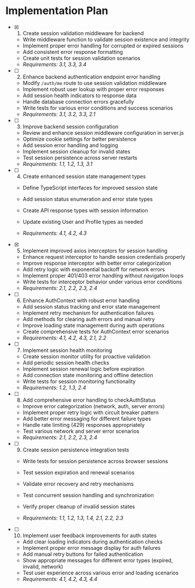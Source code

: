 # Implementation Plan

- [x] 1. Create session validation middleware for backend


  - Write middleware function to validate session existence and integrity
  - Implement proper error handling for corrupted or expired sessions
  - Add consistent error response formatting
  - Create unit tests for session validation scenarios
  - _Requirements: 3.1, 3.3, 3.4_



- [ ] 2. Enhance backend authentication endpoint error handling

  - Modify `/auth/me` route to use session validation middleware
  - Implement robust user lookup with proper error responses
  - Add session health indicators to response data
  - Handle database connection errors gracefully
  - Write tests for various error conditions and success scenarios
  - _Requirements: 3.1, 3.2, 3.3, 2.1_

- [ ] 3. Improve backend session configuration
  - Review and enhance session middleware configuration in server.js
  - Optimize cookie settings for better persistence
  - Add session error handling and logging
  - Implement session cleanup for invalid states
  - Test session persistence across server restarts
  - _Requirements: 1.1, 1.2, 1.3, 3.1_

- [ ] 4. Create enhanced session state management types
  - Define TypeScript interfaces for improved session state
  - Add session status enumeration and error state types
  - Create API response types with session information

  - Update existing User and Profile types as needed
  - _Requirements: 4.1, 4.2, 4.3_

- [x] 5. Implement improved axios interceptors for session handling

  - Enhance request interceptor to handle session credentials properly
  - Improve response interceptor with better error categorization
  - Add retry logic with exponential backoff for network errors
  - Implement proper 401/403 error handling without navigation loops
  - Write tests for interceptor behavior under various error conditions
  - _Requirements: 2.1, 2.2, 2.3, 2.4_



- [ ] 6. Enhance AuthContext with robust error handling
  - Add session status tracking and error state management
  - Implement retry mechanism for authentication failures
  - Add methods for clearing auth errors and manual retry
  - Improve loading state management during auth operations
  - Create comprehensive tests for AuthContext error scenarios
  - _Requirements: 4.1, 4.2, 4.3, 2.1, 2.2_

- [ ] 7. Implement session health monitoring
  - Create session monitor utility for proactive validation
  - Add periodic session health checks
  - Implement session renewal logic before expiration
  - Add connection state monitoring and offline detection
  - Write tests for session monitoring functionality
  - _Requirements: 1.2, 1.3, 2.4_

- [ ] 8. Add comprehensive error handling to checkAuthStatus
  - Improve error categorization (network, auth, server errors)
  - Implement proper retry logic with circuit breaker pattern
  - Add better error messaging for different failure types
  - Handle rate limiting (429) responses appropriately
  - Test various network and server error scenarios
  - _Requirements: 2.1, 2.2, 2.3, 2.4_

- [ ] 9. Create session persistence integration tests
  - Write tests for session persistence across browser sessions
  - Test session expiration and renewal scenarios
  - Validate error recovery and retry mechanisms
  - Test concurrent session handling and synchronization
  - Verify proper cleanup of invalid session states


  - _Requirements: 1.1, 1.2, 1.3, 1.4, 2.1, 2.2, 2.3_

- [ ] 10. Implement user feedback improvements for auth states
  - Add clear loading indicators during authentication checks
  - Implement proper error message display for auth failures
  - Add manual retry buttons for failed authentication
  - Show appropriate messages for different error types (expired, invalid, network)
  - Test user experience across various error and loading scenarios
  - _Requirements: 4.1, 4.2, 4.3, 4.4_